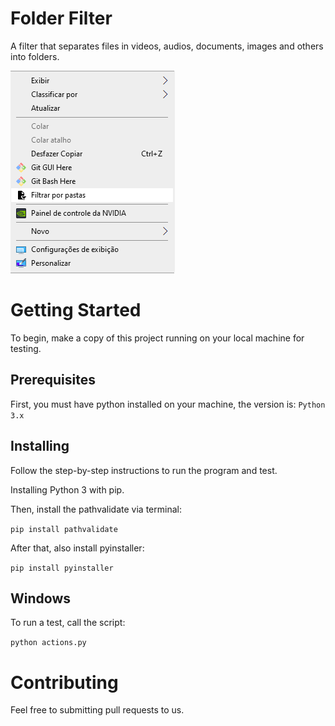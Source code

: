 # Folder Filter
A filter that separates files in videos, audios, documents, images and others into folders.

![Presentation of the program on windows.](\images/print.png)

# Getting Started
To begin, make a copy of this project running on your local machine for testing.

## Prerequisites
First, you must have python installed on your machine, the version is:
`Python 3.x`

## Installing
Follow the step-by-step instructions to run the program and test.

Installing Python 3 with pip.

Then, install the pathvalidate via terminal:

`pip install pathvalidate`

After that, also install pyinstaller:

`pip install pyinstaller`

## Windows

To run a test, call the script:

`python actions.py`

# Contributing
Feel free to submitting pull requests to us.